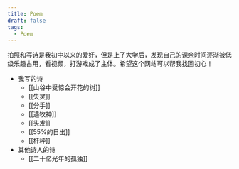 ```yaml
---
title: Poem
draft: false
tags:
  - Poem
---
```

拍照和写诗是我初中以来的爱好，但是上了大学后，发现自己的课余时间逐渐被低级乐趣占用，看视频，打游戏成了主体。希望这个网站可以帮我找回初心！
- 我写的诗
	- [[山谷中受惊会开花的树]]
	- [[失灵]]
	- [[分手]]
	- [[遇牧神]]
	- [[头发]]
	- [[55%的日出]]
	- [[杆秤]]
- 其他诗人的诗
	- [[二十亿光年的孤独]]